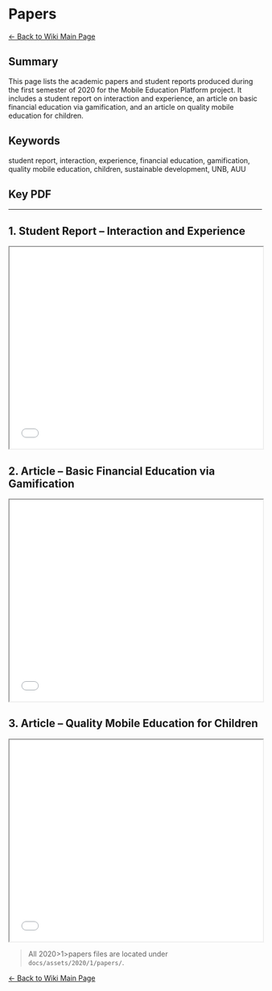 # Papers

[← Back to Wiki Main Page](../../../wiki_index.md)

## **Summary**

This page lists the academic papers and student reports produced during the first semester of 2020 for the Mobile Education Platform project. It includes a student report on interaction and experience, an article on basic financial education via gamification, and an article on quality mobile education for children.

## **Keywords**

student report, interaction, experience, financial education, gamification, quality mobile education, children, sustainable development, UNB, AUU

## **Key PDF**

---

## **1. Student Report – Interaction and Experience**

<iframe src="/assets/2020/1/papers/AUU - Mobile Education - 2020 - Student Report - Interaction and experience.pdf" width="100%" height="400px" title="Student Report Interaction and Experience"></iframe>

## **2. Article – Basic Financial Education via Gamification**

<iframe src="/assets/2020/1/papers/UNB - Mobile Education - 2020 - Artigo - Educação Financeira Básica  Estudo Focado Em Aprendizagem Via Gamificação.pdf" width="100%" height="400px" title="Article Basic Financial Education"></iframe>

## **3. Article – Quality Mobile Education for Children**

<iframe src="/assets/2020/1/papers/UNB - Mobile Education - 2020 - Artigo - Quality Mobile Education for Children.pdf" width="100%" height="400px" title="Article Quality Mobile Education for Children"></iframe>

> All 2020>1>papers files are located under `docs/assets/2020/1/papers/`.

[← Back to Wiki Main Page](../../../wiki_index.md)
